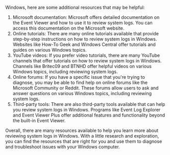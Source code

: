 Windows, here are some additional resources that may be helpful:

1. Microsoft documentation: Microsoft offers detailed documentation on the Event Viewer and how to use it to review system logs. You can access this documentation on the Microsoft website.
2. Online tutorials: There are many online tutorials available that provide step-by-step instructions on how to review system logs in Windows. Websites like How-To Geek and Windows Central offer tutorials and guides on various Windows topics.
3. YouTube videos: If you prefer video tutorials, there are many YouTube channels that offer tutorials on how to review system logs in Windows. Channels like Britec09 and BTNHD offer helpful videos on various Windows topics, including reviewing system logs.
4. Online forums: If you have a specific issue that you're trying to diagnose, you may be able to find help on online forums like the Microsoft Community or Reddit. These forums allow users to ask and answer questions on various Windows topics, including reviewing system logs.
5. Third-party tools: There are also third-party tools available that can help you review system logs in Windows. Programs like Event Log Explorer and Event Viewer Plus offer additional features and functionality beyond the built-in Event Viewer.

Overall, there are many resources available to help you learn more about reviewing system logs in Windows. With a little research and exploration, you can find the resources that are right for you and use them to diagnose and troubleshoot issues with your Windows computer.